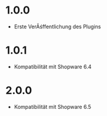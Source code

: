 # 1.0.0
- Erste VerĂśffentlichung des Plugins
# 1.0.1
- Kompatibilität mit Shopware 6.4
# 2.0.0
- Kompatibilität mit Shopware 6.5
